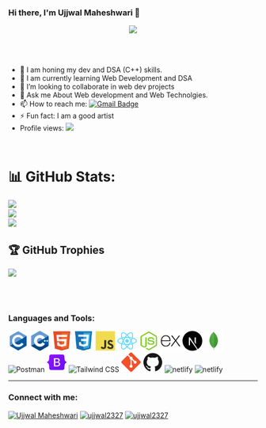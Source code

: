 <!--
<h1 align="center">Hi 👋, I'm Ujjwal Maheshwari</h1>
<h3 align="center">Curious and versatile professional with a passion for programming and web development.</h3>

<img align="left" width="100%" src="https://media0.giphy.com/media/v1.Y2lkPTc5MGI3NjExZWMwNzNiMTQxZmQzNzlkYzc2MWY1NGE5NmJlNGY4OGQzZGUyOWFhMyZjdD1n/qgQUggAC3Pfv687qPC/giphy.gif" >


<p align="left"> <img src="https://komarev.com/ghpvc/?username=ujjwal2327&label=Profile%20views&color=0e75b6&style=flat" alt="ujjwal2327" /> </p>

<p align="left"> <a href="https://github.com/ryo-ma/github-profile-trophy"><img src="https://github-profile-trophy.vercel.app/?username=ujjwal2327" alt="ujjwal2327" /></a> </p>

- 🌱 I’m currently learning **Web Development and DSA from Love Bhaiya's DOT and DSA SUPREME Batch**

- 📫 How to reach me **ujjwal2327@gmail.com**

- ⚡ Fun fact **I think I am a good artist**

<h3 align="left">Connect with me:</h3>
<p align="left">
<a href="https://linkedin.com/in/ujjwal-maheshwari-164886202" target="blank"><img align="center" src="https://raw.githubusercontent.com/rahuldkjain/github-profile-readme-generator/master/src/images/icons/Social/linked-in-alt.svg" alt="ujjwal-maheshwari-164886202" height="30" width="40" /></a>
<a href="https://www.leetcode.com/ujjwal2327" target="blank"><img align="center" src="https://raw.githubusercontent.com/rahuldkjain/github-profile-readme-generator/master/src/images/icons/Social/leet-code.svg" alt="ujjwal2327" height="30" width="40" /></a>
</p>

<h3 align="left">Languages and Tools:</h3>
<p align="left">
<a href="https://getbootstrap.com" target="_blank" rel="noreferrer"> <img src="https://raw.githubusercontent.com/devicons/devicon/master/icons/bootstrap/bootstrap-plain-wordmark.svg" alt="bootstrap" width="40" height="40"/> </a> <a href="https://www.cprogramming.com/" target="_blank" rel="noreferrer"> <img src="https://raw.githubusercontent.com/devicons/devicon/master/icons/c/c-original.svg" alt="c" width="40" height="40"/> </a> <a href="https://www.w3schools.com/cpp/" target="_blank" rel="noreferrer"> <img src="https://raw.githubusercontent.com/devicons/devicon/master/icons/cplusplus/cplusplus-original.svg" alt="cplusplus" width="40" height="40"/> </a> <a href="https://www.w3schools.com/css/" target="_blank" rel="noreferrer"> <img src="https://raw.githubusercontent.com/devicons/devicon/master/icons/css3/css3-original-wordmark.svg" alt="css3" width="40" height="40"/> </a> <a href="https://git-scm.com/" target="_blank" rel="noreferrer"> <img src="https://www.vectorlogo.zone/logos/git-scm/git-scm-icon.svg" alt="git" width="40" height="40"/> </a> <a href="https://www.w3.org/html/" target="_blank" rel="noreferrer"> <img src="https://raw.githubusercontent.com/devicons/devicon/master/icons/html5/html5-original-wordmark.svg" alt="html5" width="40" height="40"/> </a> <a href="https://developer.mozilla.org/en-US/docs/Web/JavaScript" target="_blank" rel="noreferrer"> <img src="https://raw.githubusercontent.com/devicons/devicon/master/icons/javascript/javascript-original.svg" alt="javascript" width="40" height="40"/> </a> <a href="https://tailwindcss.com/" target="_blank" rel="noreferrer"> <img src="https://www.vectorlogo.zone/logos/tailwindcss/tailwindcss-icon.svg" alt="tailwind" width="40" height="40"/> </a> </p>

<p><img align="left" src="https://github-readme-stats.vercel.app/api/top-langs?username=ujjwal2327&show_icons=true&locale=en&layout=compact" alt="ujjwal2327" /></p>

<p>&nbsp;<img align="center" src="https://github-readme-stats.vercel.app/api?username=ujjwal2327&show_icons=true&locale=en" alt="ujjwal2327" /></p>

<p><img align="center" src="https://github-readme-streak-stats.herokuapp.com/?user=ujjwal2327&" alt="ujjwal2327" /></p>
-->

### Hi there, I'm Ujjwal Maheshwari 👋

<p align="center"><img src="https://user-images.githubusercontent.com/77008381/145186736-1d1a4508-60a3-4169-acb7-ede41a7c85d6.png"></p>

<br>
<br>

- 🔭 I am honing my dev and DSA (C++) skills.
- 🌱 I am currently learning Web Development and DSA
- 👯 I’m looking to collaborate in web dev projects
- 💬 Ask me About Web development and Web Technolgies.
- 📫 How to reach me: [![Gmail Badge](https://img.shields.io/badge/-Gmail-c14438?style=flat-square&logo=Gmail&logoColor=white&link=mailto:arjyo77@gmail.com)](mailto:ujjwal2327@gmail.com)
- ⚡ Fun fact: I am a good artist
- Profile views: ![](https://komarev.com/ghpvc/?username=ujjwal2327)

<br>
<!-- <h2>📊 Github Stats</h2> -->

# 📊 GitHub Stats:

![](https://github-readme-stats.vercel.app/api?username=ujjwal2327&theme=dark&hide_border=false&include_all_commits=true&count_private=false)<br/>
![](https://github-readme-streak-stats.herokuapp.com/?user=ujjwal2327&theme=dark&hide_border=false)<br/>
![](https://github-readme-stats.vercel.app/api/top-langs/?username=ujjwal2327&theme=dark&hide_border=false&include_all_commits=true&count_private=false&layout=compact)

## 🏆 GitHub Trophies

![](https://github-profile-trophy.vercel.app/?username=ujjwal2327&theme=radical&no-frame=true&no-bg=true&margin-w=4)

<br>

<br />

### Languages and Tools:

<p align="left"> 
  <!-- <img src="https://raw.githubusercontent.com/devicons/devicon/master/icons/c/c-original.svg" alt="c" width="40" height="40"/> 
  <img src="https://raw.githubusercontent.com/devicons/devicon/master/icons/cplusplus/cplusplus-original.svg" alt="cplusplus" width="40" height="40"/>  -->

  <img src = "https://raw.githubusercontent.com/devicons/devicon/master/icons/c/c-original.svg" alt = "C" width="40" height="40">
  <img src = "https://raw.githubusercontent.com/devicons/devicon/master/icons/cplusplus/cplusplus-original.svg" alt = "C++" width="40" height="40">

  <img src = "https://raw.githubusercontent.com/devicons/devicon/master/icons/html5/html5-original.svg" alt = "HTML5" width="40" height="40">
  <img src = "https://raw.githubusercontent.com/devicons/devicon/master/icons/css3/css3-original.svg" alt = "CSS3" width="40" height="40">
  <img src = "https://raw.githubusercontent.com/devicons/devicon/master/icons/javascript/javascript-original.svg" alt = "Javascript" width="40" height="40">

  <img src = "https://raw.githubusercontent.com/devicons/devicon/master/icons/react/react-original.svg" alt = "React JS" width="40" height="40">
  <img src = "https://raw.githubusercontent.com/devicons/devicon/master/icons/nodejs/nodejs-original.svg" alt = "Node JS" width="40" height="40">
  <img src = "https://raw.githubusercontent.com/devicons/devicon/master/icons/express/express-original.svg" alt = "Express JS" width="40" height="40">
  <img src = "https://raw.githubusercontent.com/devicons/devicon/master/icons/nextjs/nextjs-original.svg" alt = "Next JS" width="40" height="40">
  
  <img src = "https://raw.githubusercontent.com/devicons/devicon/master/icons/mongodb/mongodb-original.svg" alt = "Mongo DB" width="40" height="40">
  <img src = "https://www.svgrepo.com/show/354202/postman-icon.svg" alt = "Postman" width="40" height="40">

  <img src = "https://raw.githubusercontent.com/devicons/devicon/master/icons/bootstrap/bootstrap-original.svg" alt = "Bootstrap" width="40" height="40">
  <img src = "https://www.vectorlogo.zone/logos/tailwindcss/tailwindcss-icon.svg" alt = "Tailwind CSS" width="40" height="40">



  <img src = "https://raw.githubusercontent.com/devicons/devicon/master/icons/git/git-original.svg" alt = "Git" width="40" height="40">
  <img src = "https://raw.githubusercontent.com/devicons/devicon/master/icons/github/github-original.svg" alt = "GitHub" width="40" height="40">
  
  <img src = "https://www.svgrepo.com/show/376339/netlify.svg" alt = "netlify" width="40" height="40">
  <img src = "https://www.svgrepo.com/show/327408/logo-vercel.svg" alt = "netlify" width="40" height="40">


</p>

---

<h3 align="left">Connect with me:</h3>
<!--  <a href="https://www.instagram.com/arjyo74/?hl=en" target="blank"><img align="center" src="https://raw.githubusercontent.com/rahuldkjain/github-profile-readme-generator/master/src/images/icons/Social/instagram.svg" alt="arjyo851" height="30" width="40" /></a>  -->
<!--  <a href="https://www.hackerrank.com/arjyo77" target="blank"><img align="center" src="https://raw.githubusercontent.com/rahuldkjain/github-profile-readme-generator/master/src/images/icons/Social/hackerrank.svg" alt="arjyo851" height="30" width="40" /></a>  -->
<p align="left">

<a href="https://www.linkedin.com/in/ujjwal-maheshwari-164886202/" target="blank"><img align="center" src="https://raw.githubusercontent.com/rahuldkjain/github-profile-readme-generator/master/src/images/icons/Social/linked-in-alt.svg" alt="Ujjwal Maheshwari" height="30" width="40" /></a>
<a href="https://leetcode.com/ujjwal2327/" target="blank"><img align="center" src="https://raw.githubusercontent.com/rahuldkjain/github-profile-readme-generator/master/src/images/icons/Social/leet-code.svg" alt="ujjwal2327" height="30" width="40" /></a>
<a href="https://auth.geeksforgeeks.org/user/ujjwal2327" target="blank"><img align="center" src="https://raw.githubusercontent.com/rahuldkjain/github-profile-readme-generator/master/src/images/icons/Social/geeks-for-geeks.svg" alt="ujjwal2327" height="30" width="40" /></a>

</p>
